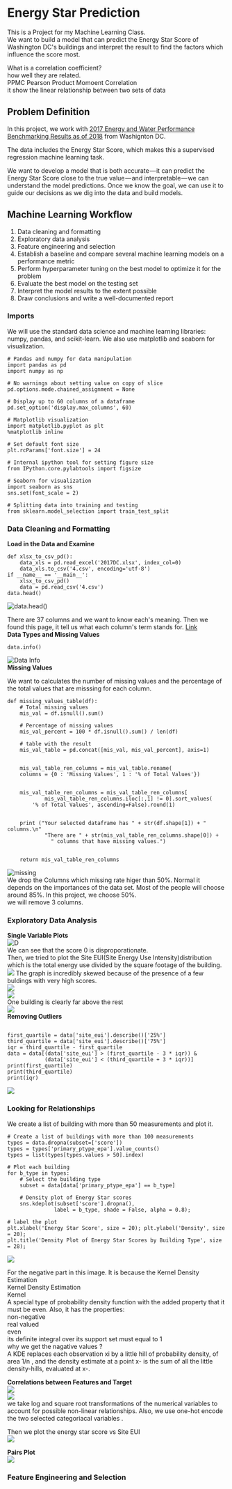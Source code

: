 # Energy Star Prediction  
This is a Project for my Machine Learning Class.  
We want to build a model that can predict the Energy Star Score of Washington DC's buildings and interpret the result to find the factors which influence the score most.  
  
What is a correlation coefficient?  
how well they are related.  
PPMC Pearson Product Momoent Correlation  
it show the linear relationship between two sets of data    

## Problem Definition

In this project, we work with [2017 Energy and Water Performance Benchmarking Results as of 2018](https://doee.dc.gov/node/1368286) from Washignton DC.  

The data includes the Energy Star Score, which makes this a supervised regression machine learning task.  

We want to develop a model that is both accurate — it can predict the Energy Star Score close to the true value — and interpretable — we can understand the model predictions. Once we know the goal, we can use it to guide our decisions as we dig into the data and build models.  

## Machine Learning Workflow  

1) Data cleaning and formatting
2) Exploratory data analysis
3) Feature engineering and selection
4) Establish a baseline and compare several machine learning models on a performance metric
5) Perform hyperparameter tuning on the best model to optimize it for the problem
6) Evaluate the best model on the testing set
7) Interpret the model results to the extent possible
8) Draw conclusions and write a well-documented report  


### Imports
We will use the standard data science and machine learning libraries: numpy, pandas, and scikit-learn. We also use matplotlib and seaborn for visualization.  
  
```  
# Pandas and numpy for data manipulation
import pandas as pd
import numpy as np

# No warnings about setting value on copy of slice
pd.options.mode.chained_assignment = None

# Display up to 60 columns of a dataframe
pd.set_option('display.max_columns', 60)

# Matplotlib visualization
import matplotlib.pyplot as plt
%matplotlib inline

# Set default font size
plt.rcParams['font.size'] = 24

# Internal ipython tool for setting figure size
from IPython.core.pylabtools import figsize

# Seaborn for visualization
import seaborn as sns
sns.set(font_scale = 2)

# Splitting data into training and testing
from sklearn.model_selection import train_test_split

```  
### Data Cleaning and Formatting  
**Load in the Data and Examine**     
```
def xlsx_to_csv_pd():
    data_xls = pd.read_excel('2017DC.xlsx', index_col=0)
    data_xls.to_csv('4.csv', encoding='utf-8')  
if __name__ == '__main__':
    xlsx_to_csv_pd()
    data = pd.read_csv('4.csv')
data.head()  
```  
  
![data.head()](https://github.com/xu9449/EnergyStarPrediction/blob/master/Part1_images/1_Actual%20Data%20Looklike.png)
      
There are 37 columns and we want to know each's meaning.  Then we found this page, it tell us what each column's term stands for. [Link](https://doee.dc.gov/sites/default/files/dc/sites/ddoe/publication/attachments/Data%20Glossary%20for%20Energy%20and%20Water%20Performance%20Benchmarking%20Data%20Results_3.pdf)  
**Data Types and Missing Values**  
```  
data.info()
```  
![Data Info](https://github.com/xu9449/EnergyStarPrediction/blob/master/Part1_images/2.datainfo.png)   
**Missing Values**  
  
 We want to calculates the number of missing values and the percentage of the total values that are misssing for each column.  
  
```  
def missing_values_table(df):
    # Total missing values
    mis_val = df.isnull().sum()
    
    # Percentage of missing values
    mis_val_percent = 100 * df.isnull().sum() / len(df)
    
    # table with the result 
    mis_val_table = pd.concat([mis_val, mis_val_percent], axis=1)
    
    
    mis_val_table_ren_columns = mis_val_table.rename(
    columns = {0 : 'Missing Values', 1 : '% of Total Values'})
    
    
    mis_val_table_ren_columns = mis_val_table_ren_columns[
            mis_val_table_ren_columns.iloc[:,1] != 0].sort_values(
        '% of Total Values', ascending=False).round(1)
    
    
    print ("Your selected dataframe has " + str(df.shape[1]) + " columns.\n"      
            "There are " + str(mis_val_table_ren_columns.shape[0]) +
              " columns that have missing values.")
    
    
    return mis_val_table_ren_columns  
  ```  
     
  
![missing](https://github.com/xu9449/EnergyStarPrediction/blob/master/Part1_images/3_misssing%20value.png)    
   We drop the Columns which missing rate higer than 50%. Normal it depends on the importances of the data set. Most of the people will choose around 85%. In this project, we choose 50%.  
   we will remove 3 columns. 
   
### Exploratory Data Analysis  
**Single Variable Plots**  
![D](https://github.com/xu9449/EnergyStarPrediction/blob/master/Part1_images/4_%20energy%20star%20score%20distribution.png)  
We can see that the score 0 is disproporationate.   
Then, we tried to plot the Site EUI(Site Energy Use Intensity)distribution which is the total energy use divided by the square footage of the building.  
![](https://github.com/xu9449/EnergyStarPrediction/blob/master/Part1_images/5_Site_eui_before%20move%20out%20outlier.png)
The graph is incredibly skewed because of the presence of a few buldings with very high scores.  
![](https://github.com/xu9449/EnergyStarPrediction/blob/master/Part1_images/5.1_find%20outlier.png)  
![](https://github.com/xu9449/EnergyStarPrediction/blob/master/Part1_images/5.2_find%20outlier.png)  
One building is clearly far above the rest   
![](https://github.com/xu9449/EnergyStarPrediction/blob/master/Part1_images/5.3%20find%20outlier.png)  
**Removing Outliers**  
```

first_quartile = data['site_eui'].describe()['25%']
third_quartile = data['site_eui'].describe()['75%']
iqr = third_quartile - first_quartile
data = data[(data['site_eui'] > (first_quartile - 3 * iqr)) &
            (data['site_eui'] < (third_quartile + 3 * iqr))]
print(first_quartile)
print(third_quartile)
print(iqr)

```  
![](https://github.com/xu9449/EnergyStarPrediction/blob/master/Part1_images/5.4%20site%20eui%20after%20move%20out%20outlier.png)  
### Looking for Relationships  
We create a list of building with more than 50 measurements and plot it.  
```  
# Create a list of buildings with more than 100 measurements
types = data.dropna(subset=['score'])
types = types['primary_ptype_epa'].value_counts()
types = list(types[types.values > 50].index)

# Plot each building
for b_type in types:
    # Select the building type
    subset = data[data['primary_ptype_epa'] == b_type]
    
    # Density plot of Energy Star scores
    sns.kdeplot(subset['score'].dropna(),
               label = b_type, shade = False, alpha = 0.8);
    
# label the plot
plt.xlabel('Energy Star Score', size = 20); plt.ylabel('Density', size = 20); 
plt.title('Density Plot of Energy Star Scores by Building Type', size = 28);

```
![](https://github.com/xu9449/EnergyStarPrediction/blob/master/Part1_images/6_Density%20Plot%20of%20energy%20star%20scores%20by%20building%20type.png)  
  
For the negative part in this image. It is because the Kernel Density Estimation  
Kernel Density Estimation  
Kernel  
A special type of probability density function with the added property that it must be even.  Also, it has the properties:  
non-negative  
real valued  
even  
its definite integral over its support set must equal to 1  
why we get the nagative values ?  
A KDE replaces each observation xi by a little hill of probability density, of area 1/n , and the density estimate at a point x- is the sum of all the little density-hills, evaluated at x-.  
  
**Correlations between Features and Target**  
![](https://github.com/xu9449/EnergyStarPrediction/blob/master/Part1_images/7_Values%20of%20Pearson%20Correlation%20Coefficient.png)  
![](https://github.com/xu9449/EnergyStarPrediction/blob/master/Part1_images/8_Correlations%20between%20Features%20and%20score.png)   
we take log and square root transformations of the numerical variables to account for possible non-linear relationships. Also, we use one-hot encode the two selected categoriacal variables . 
  
Then we plot the energy star score vs Site EUI  
![](https://github.com/xu9449/EnergyStarPrediction/blob/master/Part1_images/9_Energy%20Star%20Score%20vs%20Site%20EUI%20scatterplot.png)  
 
 
  
**Pairs Plot**  
![](https://github.com/xu9449/EnergyStarPrediction/blob/master/Part1_images/10_Pairs%20Plot%20of%20Energy%20Data.png)  
### Feature Engineering and Selection  


